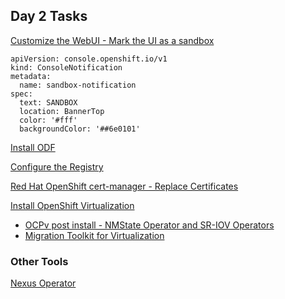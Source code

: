 ## Day 2 Tasks

<a href="https://docs.openshift.com/container-platform/4.16/web_console/customizing-the-web-console.html#creating-custom-notification-banners_customizing-web-console" target="_blank">
Customize the WebUI - Mark the UI as a sandbox
</a>

```
apiVersion: console.openshift.io/v1
kind: ConsoleNotification
metadata:
  name: sandbox-notification
spec:
  text: SANDBOX
  location: BannerTop 
  color: '#fff'
  backgroundColor: '##6e0101'
```

<a href="https://docs.redhat.com/en/documentation/red_hat_openshift_data_foundation/4.15/html/deploying_openshift_data_foundation_using_bare_metal_infrastructure/deploy-using-local-storage-devices-bm" target="_blank">Install ODF</a>

<a href="https://docs.openshift.com/container-platform/4.15/registry/configuring-registry-operator.html" target="_blank">Configure the Registry</a>

<a href="https://docs.openshift.com/container-platform/4.16/security/certificates/replacing-default-ingress-certificate.html" target="_blank">Red Hat OpenShift cert-manager - Replace Certificates</a>

<a href="https://docs.openshift.com/container-platform/4.16/virt/install/installing-virt.html" target="_blank">Install OpenShift Virtualization</a>
* <a href="https://docs.openshift.com/container-platform/4.16/virt/post_installation_configuration/virt-post-install-network-config.html#virt-post-install-network-config" target="_blank">OCPv post install - NMState Operator and SR-IOV Operators</a>
* <a href="https://docs.redhat.com/en/documentation/migration_toolkit_for_virtualization/2.6/html/installing_and_using_the_migration_toolkit_for_virtualization/installing-the-operator_mtv#installing-mtv-operator_web"  target="_blank">Migration Toolkit for Virtualization</a>

### Other Tools

<a href="https://github.com/m88i/nexus-operator" target="_blank">Nexus Operator</a>